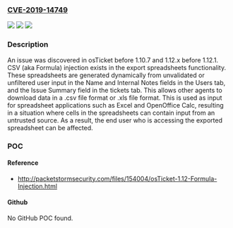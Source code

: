 ### [CVE-2019-14749](https://cve.mitre.org/cgi-bin/cvename.cgi?name=CVE-2019-14749)
![](https://img.shields.io/static/v1?label=Product&message=n%2Fa&color=blue)
![](https://img.shields.io/static/v1?label=Version&message=n%2Fa&color=blue)
![](https://img.shields.io/static/v1?label=Vulnerability&message=n%2Fa&color=brighgreen)

### Description

An issue was discovered in osTicket before 1.10.7 and 1.12.x before 1.12.1. CSV (aka Formula) injection exists in the export spreadsheets functionality. These spreadsheets are generated dynamically from unvalidated or unfiltered user input in the Name and Internal Notes fields in the Users tab, and the Issue Summary field in the tickets tab. This allows other agents to download data in a .csv file format or .xls file format. This is used as input for spreadsheet applications such as Excel and OpenOffice Calc, resulting in a situation where cells in the spreadsheets can contain input from an untrusted source. As a result, the end user who is accessing the exported spreadsheet can be affected.

### POC

#### Reference
- http://packetstormsecurity.com/files/154004/osTicket-1.12-Formula-Injection.html

#### Github
No GitHub POC found.

